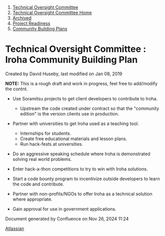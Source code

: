 1. [Technical Oversight Committee](index.html)
2. [Technical Oversight Committee Home](Technical-Oversight-Committee-Home_21430274.html)
3. [Archived](Archived_21447696.html)
4. [Project Readiness](Project-Readiness_21431012.html)
5. [Community Building Plans](Community-Building-Plans_21431022.html)

# Technical Oversight Committee : Iroha Community Building Plan

Created by David Huseby, last modified on Jan 08, 2019

**NOTE:** This is a rough draft and work in progress, feel free to add/modify the contnt.

- Use Soramitsu projects to get client developers to contribute to Iroha.
  
  - Upstream the code created under contract so that the "community edition" is the version clients use in production.
- Partner with universities to get Iroha used as a teaching tool.
  
  - Internships for students.
  - Create free educational materials and lesson plans.
  - Run hack-fests at universities.
- Do an aggressive speaking schedule where Iroha is demonstrated solving real world problems.
- Enter hack-a-thon competitions to try to win with Iroha solutions.
- Start a code bounty program to incentivize outside developers to learn the code and contribute.
- Partner with non-profits/NGOs to offer Iroha as a technical solution where appropriate.
- Gain approval for use in government applications.

Document generated by Confluence on Nov 26, 2024 11:24

[Atlassian](http://www.atlassian.com/)
